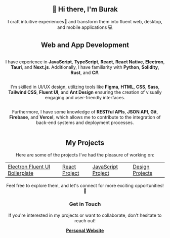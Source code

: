 <!-- Introduction -->
<div align="center">
  <h2>👋 Hi there, I'm Burak</h2>
  <p>I craft intuitive experiences🎨 and transform them into fluent web, desktop, and mobile applications 💻</p>
</div>

<!-- Skills and Technologies -->
<div align="center">
  <h2>Web and App Development</h2>
  
  <p style="display: inline-block; vertical-align: middle;">
    I have experience in
    <b>JavaScript</b>, 
    <b>TypeScript</b>, 
    <b>React</b>, 
    <b>React Native</b>, 
    <b>Electron</b>, 
    <b>Tauri</b>, and
    <b>Next.js</b>.
    Additionally, I have familiarity with
    <b>Python</b>, 
    <b>Solidity</b>,
    <b>Rust</b>, and
    <b>C#</b>.

  <p style="display: inline-block; vertical-align: middle;">
    I'm skilled in UI/UX design, utilizing tools like 
    <b>Figma</b>, 
    <b>HTML</b>, 
    <b>CSS</b>, 
    <b>Sass</b>, 
    <b>Tailwind CSS</b>, 
    <b>Fluent UI</b>, and
    <b>Ant Design</b>
    ensuring the creation of visually engaging and user-friendly interfaces.
  </p>
    
  <p style="display: inline-block; vertical-align: middle;">
    Furthermore, I have some knowledge of
    <b>RESTful APIs</b>,
    <b>JSON API</b>, 
    <b>Git</b>, 
    <b>Firebase</b>, and
    <b>Vercel</b>,
    which allows me to contribute to the integration of back-end systems and deployment processes.
  </p>
</div>

<!-- Projects Section -->
<div align="center">
  <h2>My Projects</h2>
  <p>Here are some of the projects I've had the pleasure of working on:</p>
  <table>
    <tr>
      <td><a href="https://github.com/burakunal28/electron-react-fluentui-boilerplate">Electron Fluent UI Boilerplate</a></td>
      <td><a href="https://github.com/burakunal28/lyc">React Project</a></td>
      <td><a href="https://github.com/burakunal28/colorful-notes">JavaScript Project</a></td>
      <td><a href="https://www.figma.com/@burakunal">Design Projects</a></td>
    </tr>
  </table>
  <p>Feel free to explore them, and let's connect for more exciting opportunities! 🚀</p>
</div>

<!-- Contact Section -->
<div align="center">
  <h3>Get in Touch</h3>
  <p>If you're interested in my projects or want to collaborate, don't hesitate to reach out!</p>
  <a href="https://linktr.ee/burakunal28"><strong>Personal Website</strong></a>
</div>
